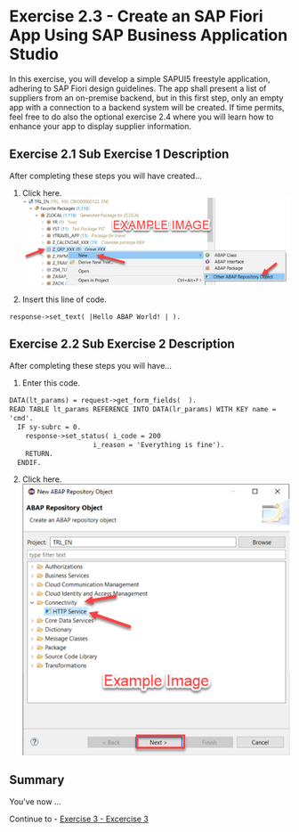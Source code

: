 # Exercise 2.3 - Create an SAP Fiori App Using SAP Business Application Studio

In this exercise, you will develop a simple SAPUI5 freestyle application, adhering to SAP Fiori design guidelines. The app shall present a list of suppliers from an on-premise backend, but in this first step, only an empty app with a connection to a backend system will be created. If time permits, feel free to do also the optional exercise 2.4 where you will learn how to enhance your app to display supplier information.


## Exercise 2.1 Sub Exercise 1 Description

After completing these steps you will have created...

1. Click here.
<br>![](/exercises/ex2/images/02_01_0010.png)

2.	Insert this line of code.
```abap
response->set_text( |Hello ABAP World! | ). 
```



## Exercise 2.2 Sub Exercise 2 Description

After completing these steps you will have...

1.	Enter this code.
```abap
DATA(lt_params) = request->get_form_fields(  ).
READ TABLE lt_params REFERENCE INTO DATA(lr_params) WITH KEY name = 'cmd'.
  IF sy-subrc = 0.
    response->set_status( i_code = 200
                     i_reason = 'Everything is fine').
    RETURN.
  ENDIF.

```

2.	Click here.
<br>![](/exercises/ex2/images/02_02_0010.png)

## Summary

You've now ...

Continue to - [Exercise 3 - Excercise 3 ](../ex3/README.md)
